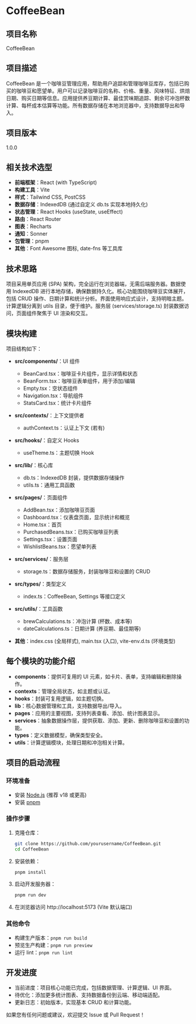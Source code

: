 # CoffeeBean

## 项目名称
CoffeeBean

## 项目描述
CoffeeBean 是一个咖啡豆管理应用，帮助用户追踪和管理咖啡豆库存，包括已购买的咖啡豆和愿望单。用户可以记录咖啡豆的名称、价格、重量、风味特征、烘焙日期、购买日期等信息。应用提供养豆期计算、最佳赏味期追踪、剩余可冲泡杯数计算、每杯成本估算等功能。所有数据存储在本地浏览器中，支持数据导出和导入。

## 项目版本
1.0.0

## 相关技术选型
- **前端框架**：React (with TypeScript)
- **构建工具**：Vite
- **样式**：Tailwind CSS, PostCSS
- **数据存储**：IndexedDB (通过自定义 db.ts 实现本地持久化)
- **状态管理**：React Hooks (useState, useEffect)
- **路由**：React Router
- **图表**：Recharts
- **通知**：Sonner
- **包管理**：pnpm
- **其他**：Font Awesome 图标, date-fns 等工具库

## 技术思路
项目采用单页应用 (SPA) 架构，完全运行在浏览器端，无需后端服务器。数据使用 IndexedDB 进行本地存储，确保数据持久化。核心功能围绕咖啡豆实体展开，包括 CRUD 操作、日期计算和统计分析。界面使用响应式设计，支持明暗主题。计算逻辑分离到 utils 目录，便于维护。服务层 (services/storage.ts) 封装数据访问，页面组件聚焦于 UI 渲染和交互。

## 模块构建
项目结构如下：

- **src/components/**：UI 组件
  - BeanCard.tsx：咖啡豆卡片组件，显示详情和状态
  - BeanForm.tsx：咖啡豆表单组件，用于添加/编辑
  - Empty.tsx：空状态组件
  - Navigation.tsx：导航组件
  - StatsCard.tsx：统计卡片组件

- **src/contexts/**：上下文提供者
  - authContext.ts：认证上下文 (若有)

- **src/hooks/**：自定义 Hooks
  - useTheme.ts：主题切换 Hook

- **src/lib/**：核心库
  - db.ts：IndexedDB 封装，提供数据存储操作
  - utils.ts：通用工具函数

- **src/pages/**：页面组件
  - AddBean.tsx：添加咖啡豆页面
  - Dashboard.tsx：仪表盘页面，显示统计和概览
  - Home.tsx：首页
  - PurchasedBeans.tsx：已购买咖啡豆列表
  - Settings.tsx：设置页面
  - WishlistBeans.tsx：愿望单列表

- **src/services/**：服务层
  - storage.ts：数据存储服务，封装咖啡豆和设置的 CRUD

- **src/types/**：类型定义
  - index.ts：CoffeeBean, Settings 等接口定义

- **src/utils/**：工具函数
  - brewCalculations.ts：冲泡计算 (杯数、成本等)
  - dateCalculations.ts：日期计算 (养豆期、最佳期等)

- **其他**：index.css (全局样式), main.tsx (入口), vite-env.d.ts (环境类型)

## 每个模块的功能介绍
- **components**：提供可复用的 UI 元素，如卡片、表单，支持编辑和删除操作。
- **contexts**：管理全局状态，如主题或认证。
- **hooks**：封装可复用逻辑，如主题切换。
- **lib**：核心数据管理和工具，支持数据导出/导入。
- **pages**：应用的主要视图，支持列表查看、添加、统计图表显示。
- **services**：抽象数据操作层，提供获取、添加、更新、删除咖啡豆和设置的功能。
- **types**：定义数据模型，确保类型安全。
- **utils**：计算逻辑模块，处理日期和冲泡相关计算。

## 项目的启动流程
### 环境准备
- 安装 [Node.js](https://nodejs.org/en) (推荐 v18 或更高)
- 安装 [pnpm](https://pnpm.io/installation)

### 操作步骤
1. 克隆仓库：
   ```bash
   git clone https://github.com/yourusername/CoffeeBean.git
   cd CoffeeBean
   ```

2. 安装依赖：
   ```bash
   pnpm install
   ```

3. 启动开发服务器：
   ```bash
   pnpm run dev
   ```

4. 在浏览器访问 http://localhost:5173 (Vite 默认端口)

### 其他命令
- 构建生产版本：`pnpm run build`
- 预览生产构建：`pnpm run preview`
- 运行 lint：`pnpm run lint`

## 开发进度
- 当前进度：项目核心功能已完成，包括数据管理、计算逻辑、UI 界面。
- 待优化：添加更多统计图表、支持数据备份到云端、移动端适配。
- 更新日志：初始版本，实现基本 CRUD 和计算功能。

如果您有任何问题或建议，欢迎提交 Issue 或 Pull Request！
        
